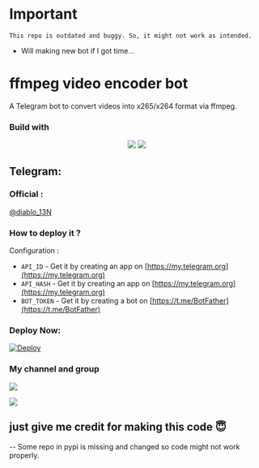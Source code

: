# Important
`
This repo is outdated and buggy. So, it might not work as intended.
`
+ Will making new bot if I got time...

# ffmpeg video encoder bot
A Telegram bot to convert videos into x265/x264 format via ffmpeg.

### Build with
<div align="center">
<img src="https://img.shields.io/badge/GitHub-100000?style=for-the-badge&logo=github&logoColor=white">
<img src="https://img.shields.io/badge/Python-FFD43B?style=for-the-badge&logo=python&logoColor=blue"></div>

## Telegram:
### Official : 
[@diablo_13N](https://t.me/diablo_13N)

### How to deploy it ?
Configuration :
- `API_ID` - Get it by creating an app on [https://my.telegram.org](https://my.telegram.org)
- `API_HASH` - Get it by creating an app on [https://my.telegram.org](https://my.telegram.org)
- `BOT_TOKEN` - Get it by creating a bot on [https://t.me/BotFather](https://t.me/BotFather)

### Deploy Now:
[![Deploy](https://www.herokucdn.com/deploy/button.svg)](https://heroku.com/deploy?template=https://github.com/royal78/ffmpeg-videoencoder/)

### My channel and group
<a href="https://t.me/baka_no_onii"><img src="https://img.shields.io/badge/Oy-BAKA%20Telegram%20Channel-blue.svg?logo=telegram"></a>

<a href="https://t.me/anim_chatx"><img src="https://img.shields.io/badge/My-Telegram%20group-blue.svg?logo=telegram"></a>

## just give me credit for making this code 😇

-- Some repo in pypi is missing and changed so code might not work properly.
